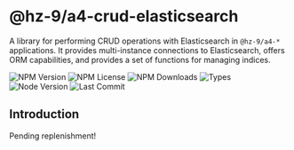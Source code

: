# @hz-9/a4-crud-elasticsearch

A library for performing CRUD operations with Elasticsearch in `@hz-9/a4-*` applications. It provides multi-instance connections to Elasticsearch, offers ORM capabilities, and provides a set of functions for managing indices.

![NPM Version][npm-version-url] ![NPM License][npm-license-url] ![NPM Downloads][npm-downloads-url] ![Types][types-url]
<br /> ![Node Version][node-version-url] ![Last Commit][last-commit-url]

[npm-version-url]: https://badgen.net/npm/v/@hz-9/a4-crud-elasticsearch
[npm-license-url]: https://badgen.net/npm/license/@hz-9/a4-crud-elasticsearch
[npm-downloads-url]: https://badgen.net/npm/dt/@hz-9/a4-crud-elasticsearch
[types-url]: https://badgen.net/npm/types/@hz-9/a4-crud-elasticsearch
[node-version-url]: https://badgen.net/npm/node/@hz-9/a4-crud-elasticsearch
[last-commit-url]: https://badgen.net/github/last-commit/hz-9/a4

## Introduction

Pending replenishment!
<!-- TODO -->
